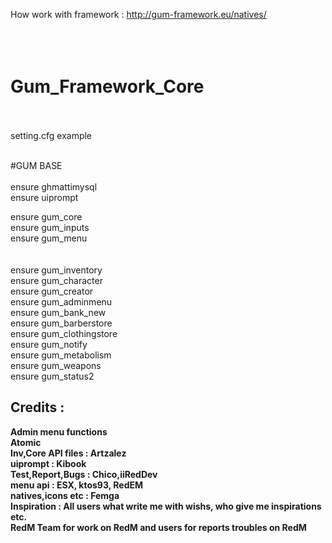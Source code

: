 How work with framework : http://gum-framework.eu/natives/
</br></br></br></br>



# Gum_Framework_Core</br></br>

setting.cfg example</br></br>

#GUM BASE</br></br>
ensure ghmattimysql</br>
ensure uiprompt</br>

ensure gum_core</br>
ensure gum_inputs</br>
ensure gum_menu</br>
</br></br>
ensure gum_inventory</br>
ensure gum_character</br>
ensure gum_creator</br>
ensure gum_adminmenu</br>
ensure gum_bank_new</br>
ensure gum_barberstore</br>
ensure gum_clothingstore</br>
ensure gum_notify</br>
ensure gum_metabolism</br>
ensure gum_weapons</br>
ensure gum_status2</br>


<h2>Credits : </h2>
<b>Admin menu functions</br> Atomic </br>
<b>Inv,Core API files</b> : Artzalez</br>
<b>uiprompt</b> : Kibook</br>
<b>Test,Report,Bugs</b> : Chico,iiRedDev</br>
<b>menu api</b> : ESX, ktos93, RedEM</br>
<b>natives,icons etc</b> : Femga</br>
<b>Inspiration</b> : All users what write me with wishs, who give me inspirations etc.</br>
<b>RedM Team for work on RedM and users for reports troubles on RedM</b></br> 
</br></br>
